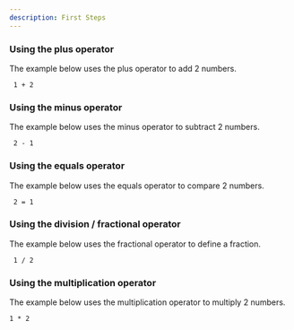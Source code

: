 ```yaml
---
description: First Steps
---
```


### Using the plus operator

The example below uses the plus operator to add 2 numbers.

```
 1 + 2
```

### Using the minus operator

The example below uses the minus operator to subtract 2 numbers.

```
 2 - 1
```

### Using the equals operator

The example below uses the equals operator to compare 2 numbers.

```
 2 = 1
```

### Using the division / fractional operator

The example below uses the fractional operator to define a fraction.

```
 1 / 2
```

### Using the multiplication operator

The example below uses the multiplication operator to multiply 2 numbers.

```
1 * 2
```
